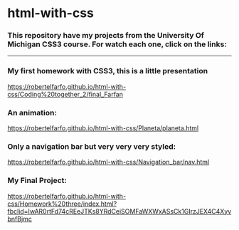 # html-with-css
### This repository have my projects from the University Of Michigan CSS3 course. For watch each one, click on the links:
<hr>

### My first homework with CSS3, this is a little presentation

https://robertelfarfo.github.io/html-with-css/Coding%20together_2/final_Farfan

### An animation:

https://robertelfarfo.github.io/html-with-css/Planeta/planeta.html

### Only a navigation bar but very very very styled:

https://robertelfarfo.github.io/html-with-css/Navigation_bar/nav.html

### My Final Project:

https://robertelfarfo.github.io/html-with-css/Homework%20three/index.html?fbclid=IwAR0rtFd74cREeJTKs8YRdCeiSOMFaWXWxASsCk1GIrzJEX4C4XyvbnfBjmc
